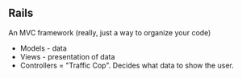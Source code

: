 ## Rails

An MVC framework (really, just a way to organize your code)

* Models - data
* Views - presentation of data
* Controllers = "Traffic Cop". Decides what data to show the user.
